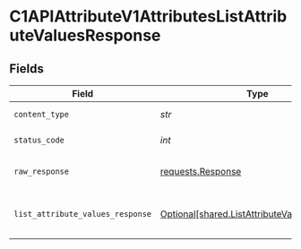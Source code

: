 # C1APIAttributeV1AttributesListAttributeValuesResponse


## Fields

| Field                                                                                               | Type                                                                                                | Required                                                                                            | Description                                                                                         |
| --------------------------------------------------------------------------------------------------- | --------------------------------------------------------------------------------------------------- | --------------------------------------------------------------------------------------------------- | --------------------------------------------------------------------------------------------------- |
| `content_type`                                                                                      | *str*                                                                                               | :heavy_check_mark:                                                                                  | HTTP response content type for this operation                                                       |
| `status_code`                                                                                       | *int*                                                                                               | :heavy_check_mark:                                                                                  | HTTP response status code for this operation                                                        |
| `raw_response`                                                                                      | [requests.Response](https://requests.readthedocs.io/en/latest/api/#requests.Response)               | :heavy_check_mark:                                                                                  | Raw HTTP response; suitable for custom response parsing                                             |
| `list_attribute_values_response`                                                                    | [Optional[shared.ListAttributeValuesResponse]](../../models/shared/listattributevaluesresponse.md)  | :heavy_minus_sign:                                                                                  | ListAttributeValuesResponse is the response for listing attribute values for a given AttributeType. |